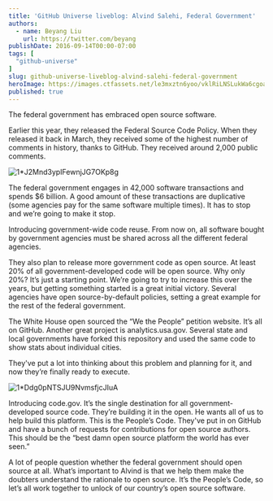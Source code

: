 ```yaml
---
title: 'GitHub Universe liveblog: Alvind Salehi, Federal Government'
authors:
  - name: Beyang Liu
    url: https://twitter.com/beyang
publishDate: 2016-09-14T00:00-07:00
tags: [
  "github-universe"
]
slug: github-universe-liveblog-alvind-salehi-federal-government
heroImage: https://images.ctfassets.net/le3mxztn6yoo/vklRiLNSLukWa6cgoaY6y/7199c801db5f5f98ea43b4dda6b5c1a0/1_J2Mnd3ypIFewnjJG7OKp8g.jpeg
published: true
---
```




The federal government has embraced open source software.

Earlier this year, they released the Federal Source Code Policy. When they released it back in March, they received some of the highest number of comments in history, thanks to GitHub. They received around 2,000 public comments.

![1*J2Mnd3ypIFewnjJG7OKp8g](//images.contentful.com/le3mxztn6yoo/vklRiLNSLukWa6cgoaY6y/7199c801db5f5f98ea43b4dda6b5c1a0/1_J2Mnd3ypIFewnjJG7OKp8g.jpeg)

The federal government engages in 42,000 software transactions and spends $6 billion. A good amount of these transactions are duplicative (some agencies pay for the same software multiple times). It has to stop and we’re going to make it stop.

Introducing government-wide code reuse. From now on, all software bought by government agencies must be shared across all the different federal agencies.

They also plan to release more government code as open source. At least 20% of all government-developed code will be open source. Why only 20%? It’s just a starting point. We’re going to try to increase this over the years, but getting something started is a great initial victory. Several agencies have open source-by-default policies, setting a great example for the rest of the federal government.

The White House open sourced the “We the People” petition website. It’s all on GitHub. Another great project is analytics.usa.gov. Several state and local governments have forked this repository and used the same code to show stats about individual cities.

They've put a lot into thinking about this problem and planning for it, and now they’re finally ready to execute.

![1*Ddg0pNTSJU9NvmsfjcJIuA](//images.contentful.com/le3mxztn6yoo/BWyzAxWd5muiACegY42QI/d6f62a8c532c08c9d91826ff67a756d9/1_Ddg0pNTSJU9NvmsfjcJIuA.jpeg)

Introducing code.gov. It’s the single destination for all government-developed source code. They’re building it in the open. He wants all of us to help build this platform. This is the People’s Code. They've put in on GitHub and have a bunch of requests for contributions for open source authors. This should be the “best damn open source platform the world has ever seen.”

A lot of people question whether the federal government should open source at all. What’s important to Alvind is that we help them make the doubters understand the rationale to open source. It’s the People’s Code, so let’s all work together to unlock of our country’s open source software.
